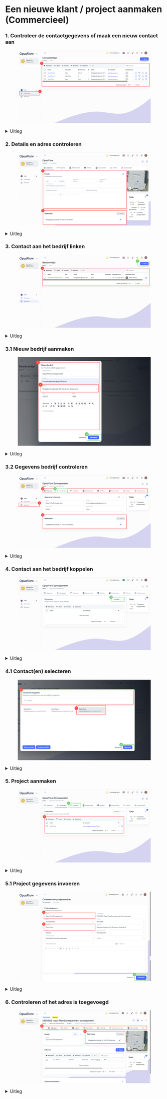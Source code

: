 # Een nieuwe klant / project aanmaken (Commercieel)

### 1. Controleer de contactgegevens of maak een nieuw contact aan

<figure><img src="../../.gitbook/assets/1 Commercieel project aanmaken.svg" alt=""><figcaption></figcaption></figure>

<details>

<summary>Uitleg</summary>

1. Om te beginnen is het handig om te controleren of je een contact hebt die je wilt gaan gebruiken in je commerciële project en of dit contact een adres heeft. Ga naar de menubalk, navigeer naar "CRM" en ga naar "Contacten".&#x20;
2. Dit is je contacten lijst, je kunt op de naam drukken om het contact aan te passen of je drukt op de "+ Nieuw" knop recht bovenin om een nieuw contact aan te maken.

</details>

### 2. Details en adres controleren

<figure><img src="../../.gitbook/assets/2 (8).svg" alt=""><figcaption></figcaption></figure>

<details>

<summary>Uitleg</summary>

4. Na het openen van de klant krijg je een scherm te zien met de contact gegevens, deze kun je aanpassen door op het potloodje rechts bovenin te drukken.
5. Hier kun je het adres toevoegen van de klant. Op dit moment is dit nog een vereiste, om een offerte te kunnen genereren.

</details>

### 3. Contact aan het bedrijf linken

<figure><img src="../../.gitbook/assets/3 (10).svg" alt=""><figcaption></figcaption></figure>

<details>

<summary>Uitleg</summary>

6. Dit is een lijst van alle bedrijven, je kunt hier op de naam drukken om het bedrijf te openen, waar je een project voor wilt gaan aanmaken.
7. Mocht het bedrijf nog niet in je omgeving staan, dan kun je de "+ Nieuw" knop gebruiken om een nieuw bedrijf aan te maken.

</details>

### 3.1 Nieuw bedrijf aanmaken

<figure><img src="../../.gitbook/assets/4 (8).svg" alt=""><figcaption></figcaption></figure>

<details>

<summary>Uitleg</summary>

8. Vul hier de bedrijfsgegevens in.
9. Een adres toevoegen is ook hier belangrijk en zelfs verplicht om dit nieuwe bedrijf te kunnen aanmaken.
10. Na het invullen van de verplichte velden, kun je hier het bedrijf "Aanmaken".

</details>

### 3.2 Gegevens bedrijf controleren

<figure><img src="../../.gitbook/assets/5 (19).svg" alt=""><figcaption></figcaption></figure>

<details>

<summary>Uitleg</summary>

11. Mocht je geen nieuw bedrijf aanmaken, dan kun je hier de lijst met bestaande bedrijven vinden om dat bedrijf te selecteren, waar jij voor een project wilt aanmaken.
12. Dit zijn alle tabbladen van het geselecteerde bedrijf.
13. Mocht je bedrijf nog geen adres hebben of wil je deze aanpassen dan kun je die hier aanpassen door op het potloodje te drukken.&#x20;
14. Na het controleren van al deze gegevens, gaan we verder met het koppelen van het contact.

</details>

### 4. Contact aan het bedrijf koppelen

<figure><img src="../../.gitbook/assets/6.svg" alt=""><figcaption></figcaption></figure>

<details>

<summary>Uitleg</summary>

15. Binnen het bedrijf vind je het tabblad "Contacten". Hier kun je met de "Toewijzen" knop een contact aan dit bedrijf koppelen.

</details>

### 4.1 Contact(en) selecteren

<figure><img src="../../.gitbook/assets/7 (9).svg" alt=""><figcaption></figcaption></figure>

<details>

<summary>Uitleg</summary>

16. Met deze zoekbalk kun je zoeken tussen alle contacten die in jou CRM contacten lijst staan.
17. Door op 1 of meerdere van deze contacten te klikken kun je ze selecteren.
18. Na het selecteren van de contacten druk je op "Bijwerken" om op te slaan.

</details>

### 5. Project aanmaken

<figure><img src="../../.gitbook/assets/8 (9).svg" alt=""><figcaption></figcaption></figure>

<details>

<summary>Uitleg</summary>

19. Dit is de lijst van alle gekoppelde contacten aan het geselecteerde bedrijf. Controleer of hier minimaal 1 contact in staat.
20. Nu kun je door naar de volgende stap. Ga naar het tabblad "Projecten".

</details>

### 5.1 Project gegevens invoeren

<figure><img src="../../.gitbook/assets/9 (5).svg" alt=""><figcaption></figcaption></figure>

<details>

<summary>Uitleg</summary>

21. Selecteer hier het bedrijf waarvoor je dit project wilt maken.
22. Selecteer het contact voor dit project.
23. Druk op "Aanmaken", om het project aan te maken.

</details>

### 6. Controleren of het adres is toegevoegd

<figure><img src="../../.gitbook/assets/10 (4).svg" alt=""><figcaption></figcaption></figure>

<details>

<summary>Uitleg</summary>

24. Dit zijn alle tabbladen van dit project.
25. Controleer of je een adres hebt toegevoegd en of dit het juiste adres is. Mocht je deze willen aanpassen, dan kan dit door op het potloodje te drukken.

</details>
